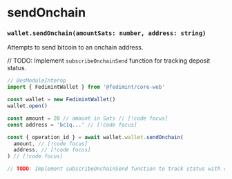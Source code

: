 # sendOnchain

### `wallet.sendOnchain(amountSats: number, address: string)`

Attempts to send bitcoin to an onchain address.

// TODO: Implement `subscribeOnchainSend` function for tracking deposit status.

```ts twoslash
// @esModuleInterop
import { FedimintWallet } from '@fedimint/core-web'

const wallet = new FedimintWallet()
wallet.open()

const amount = 20 // amount in Sats // [!code focus]
const address = 'bc1q...' // [!code focus]

const { operation_id } = await wallet.wallet.sendOnchain(
  amount, // [!code focus]
  address, // [!code focus]
) // [!code focus]

// TODO: Implement subscribeOnchainSend function to track status with operation_id
```
